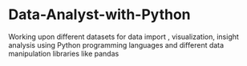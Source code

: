 # Data-Analyst-with-Python
Working upon different datasets for data import , visualization, insight analysis using Python programming languages and different data manipulation libraries like pandas
